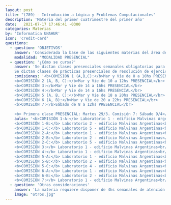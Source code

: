 ```yaml
---
layout: post
title: "(789) - Introducción a Lógica y Problemas Computacionales"
description: 'Materia del primer cuatrimestre del primer año'
date:   2021-07-17 17:46:41 -0300
categories: Materias
by: 'Informatica UNAHUR'
icon: 'credit-card'
questions:
  - question: 'OBJETIVOS'
    answer: 'Considerada la base de las siguientes materias del área de Algoritmos y Lenguajes, se busca fomentar el concepto principal de resolución de problemas como clave para entender el proceso de implementación de un programa informático. El estudio de las bases de lógica y problemas computacionales permitirá a los estudiantes poder plasmar soluciones. Además, el conocimiento adquirido en la materia les posibilitará comprender en futuros cursos el funcionamiento de herramientas profesionales de la industria del software.'
    modalidad: "MODALIDAD PRESENCIAL"
  - question: '¿Cómo se cursa?'
    answer: 'Se dictan clases presenciales semanales obligatorias para el desarrollo teórico con ejercicios de aplicación.
    Se dictan clases de prácticas presenciales de resolución de ejercicios'
    comisiones: '<b>COMISIÓN 1 (A,B,C):</b>Mar y Vie de 8 a 10hs PRESENCIAL</br>
    <b>COMISIÓN 2 (A, B, C):</b>Mar y Vie de 10 a 12hs PRESENCIAL</br>
    <b>COMISIÓN 3:</b>Mar y Vie de 14 a 16hs PRESENCIAL</br>
    <b>COMISIÓN 4:</b>Mar y Vie de 14 a 16hs PRESENCIAL</br>
    <b>COMISIÓN 5 (A, B, C):</b>Mar y Vie de 18 a 20hs PRESENCIAL</br>
    <b>COMISIÓN 6 (A, B):</b>Mar y Vie de 20 a 22hs PRESENCIAL</br>
    <b>COMISIÓN 7:</b>Sábado de 8 a 12hs PRESENCIAL</br>
    
    <b> Primera clase PRESENCIAL: Martes 29/3. Comisión 7: Sábado 9/4</b><br/>'
    aulas: '<b>COMISIÓN 1-A:</b> Laboratorio 1 - edificio Malvinas Argentinas<br/>
    <b>COMISIÓN 1-B:</b> Laboratorio 2 - edificio Malvinas Argentinas<br/>
    <b>COMISIÓN 1-C:</b> Laboratorio 5 - edificio Malvinas Argentinas<br/>
    <b>COMISIÓN 2-A:</b> Laboratorio 1 - edificio Malvinas Argentinas<br/>
    <b>COMISIÓN 2-B:</b> Laboratorio 2 - edificio Malvinas Argentinas</br>
    <b>COMISIÓN 2-C:</b> Laboratorio 5 - edificio Malvinas Argentinas<br/>
    <b>COMISIÓN 3:</b> Laboratorio 1 - edificio Malvinas Argentinas<br/>
    <b>COMISIÓN 4:</b> Laboratorio 1 - edificio Malvinas Argentinas<br/>
    <b>COMISIÓN 5-A:</b> Laboratorio 1 - edificio Malvinas Argentinas<br/>
    <b>COMISIÓN 5-B:</b> Laboratorio 2 - edificio Malvinas Argentinas<br/>
    <b>COMISIÓN 5-C:</b> Laboratorio 4 - edificio Malvinas Argentinas<br/>
    <b>COMISIÓN 6-A:</b> Laboratorio 1 - edificio Malvinas Argentinas<br/>
    <b>COMISIÓN 6-B:</b> Laboratorio 2 - edificio Malvinas Argentinas<br/>
    <b>COMISIÓN 7:</b> Laboratorio 1 - edificio Malvinas Argentinas<br/>'
  - question: 'Otras consideraciones'
    answer: 'La materia requiere disponer de 4hs semanales de atención a las actividades que proponen los profesores . Se recomienda organizarse para disponer de otro tanto para realizar prácticas y estudiar. Es decir, unas 8hs semanales en total.'
    image: "otros.jpg"
---
```

